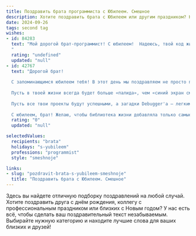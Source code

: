 ```yaml
---
title: Поздравить брата программиста с Юбилеем. Смешное
description: Хотите поздравить брата с Юбилеем или другим праздником? Наш ИИ создаст незабываемое поздравление, а вы обязательно выделитесь среди других.  
date: 2024-09-26
tags: second tag
wishes:
- id: 84283
  text: "Мой дорогой брат-программист! С юбилеем!  Надеюсь, твой код жизни полон не только  багов, но и крутых фич, а  число свечей на торте не переполнит буфер памяти твоего организма! Желаю тебе столько  гигабайт счастья, сколько тебе не снилось, и чтобы дебаггер твоей жизни всегда показывал только \"все ОК\"!  Пусть твой  зарплатный проект никогда не крашится, а  отпускные  —  всегда  выводятся без ошибок!
  "
  rating: "undefined"
  updated: "null"
- id: 42767
  text: "Дорогой брат!
  
  С запоминающимся юбилеем тебя! В этот день мы поздравляем не просто программиста, а настоящего волшебника, который превращает баги в фичи, а кофе в код!
  
  Пусть в твоей жизни всегда будет больше «палида», чем «синий экран смерти», а количество смеха всегда превышает количество ошибок в строках. Желаю, чтобы коды компилировались с первого раза, а алгоритмы у жизни были только самые оптимальные!
  
  Пусть все твои проекты будут успешными, а загадки Debugger'а — легкими, как пятиминутная перезагрузка! Не забывай делать регулярные бэкапы счастья и радости, ведь их восстановление — наш главный приоритет!
  
  С юбилеем, брат! Желаю, чтобы библиотека жизни добавляла только самые лучшие функции, и все запросы к счастью выполнялись мгновенно!"
  rating: "0"
  updated: "null"

selectedValues:
  recipients: "brata"
  holidays: "s-yubileem"
  professions: "programmist"
  style: "smeshnoje"

links:
- slug: "pozdravit-brata-s-yubileem-smeshnoje"
  title: "Поздравить брата с Юбилеем. Смешное"
---
```


Здесь вы найдете отличную подборку поздравлений на любой случай. 
Хотите поздравить друга с днём рождения, коллегу с профессиональным праздником или близких с Новым годом? У нас есть всё, чтобы сделать ваш поздравительный текст незабываемым. Выбирайте нужную категорию и находите лучшие слова для ваших близких и друзей!
